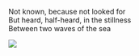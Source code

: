 Not known, because not looked for\
But heard, half-heard, in the stillness\
Between two waves of the sea

![](https://cdn.jsdelivr.net/gh/ryusoh/imagehost@master/DSCF5150-4.jpg)
